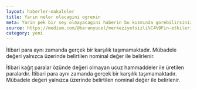 ```yaml
---
layout: haberler-makaleler
title: Yarın neler olacagini ogrenin
meta: Yarin pek bir sey olmayacagini haberin bu kısmında gorebilirsiniz.
source: https://medium.com/@baranyucel/merkeziyetsizli%C4%9Fin-etkileri-arac%C4%B1lar%C4%B1n-ortadan-kalkmas%C4%B1-28885be5b127
category: yeni
---
```

İtibari para aynı zamanda gerçek bir karşılık taşımamaktadır. Mübadele değeri yalnızca üzerinde belirtilen nominal değer ile belirlenir.

İtibari kağıt paralar özünde değeri olmayan ucuz hammaddeler ile üretilen paralardır. İtibari para aynı zamanda gerçek bir karşılık taşımamaktadır. Mübadele değeri yalnızca üzerinde belirtilen nominal değer ile belirlenir.
